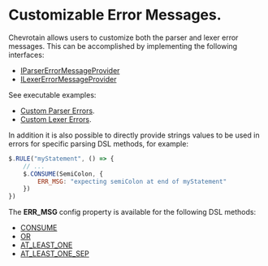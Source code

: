 # Customizable Error Messages.

Chevrotain allows users to customize both the parser and lexer error messages.
This can be accomplished by implementing the following interfaces:

-   [IParserErrorMessageProvider](https://sap.github.io/chevrotain/documentation/4_3_2/interfaces/iparsererrormessageprovider.html)
-   [ILexerErrorMessageProvider](https://sap.github.io/chevrotain/documentation/4_3_2/interfaces/ilexererrormessageprovider.html)

See executable examples:

-   [Custom Parser Errors](https://github.com/SAP/chevrotain/blob/master/examples/parser/custom_errors/custom_errors.js).
-   [Custom Lexer Errors](https://github.com/SAP/chevrotain/blob/master/examples/lexer/custom_errors/custom_errors.js).

In addition it is also possible to directly provide strings values to be used in errors
for specific parsing DSL methods, for example:

```javascript
$.RULE("myStatement", () => {
    // ...
    $.CONSUME(SemiColon, {
        ERR_MSG: "expecting semiColon at end of myStatement"
    })
})
```

The **ERR_MSG** config property is available for the following DSL methods:

-   [CONSUME](https://sap.github.io/chevrotain/documentation/4_3_2/classes/parser.html#consume)
-   [OR](https://sap.github.io/chevrotain/documentation/4_3_2/classes/parser.html#or)
-   [AT_LEAST_ONE](https://sap.github.io/chevrotain/documentation/4_3_2/classes/parser.html#at_least_one)
-   [AT_LEAST_ONE_SEP](https://sap.github.io/chevrotain/documentation/4_3_2/classes/parser.html#at_least_one_sep)
